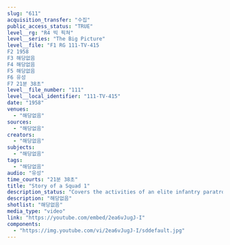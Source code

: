 ```yaml
---
slug: "611"
acquisition_transfer: "수집"
public_access_status: "TRUE"
level__rg: "R4 빅 픽쳐"
level__series: "The Big Picture"
level__file: "F1 RG 111-TV-415
F2 1958
F3 해당없음
F4 해당없음
F5 해당없음
F6 유성
F7 21분 38초"
level__file_number: "111"
level__local_identifier: "111-TV-415"
date: "1958"
venues: 
  - "해당없음"
sources: 
  - "해당없음"
creators: 
  - "해당없음"
subjects: 
  - "해당없음"
tags: 
  - "해당없음"
audio: "유성"
time_courts: "21분 38초"
title: "Story of a Squad 1"
description_status: "Covers the activities of an elite infantry paratrooper squad from the time the men arise in the morning until the day is finished."
description: "해당없음"
shotlist: "해당없음"
media_type: "video"
link: "https://youtube.com/embed/2ea6vJugJ-I"
components: 
  - "https://img.youtube.com/vi/2ea6vJugJ-I/sddefault.jpg"
---
```


